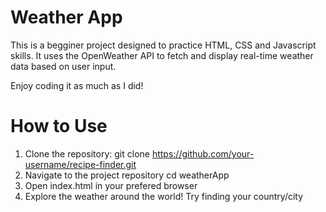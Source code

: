# Weather App

This is a begginer project designed to practice HTML, CSS and Javascript skills. It uses the OpenWeather API to fetch and display real-time weather data based on user input.

Enjoy coding it as much as I did!

# How to Use
1. Clone the repository:
git clone https://github.com/your-username/recipe-finder.git
2. Navigate to the project repository
cd weatherApp
3. Open index.html in your prefered browser
5. Explore the weather around the world! Try finding your country/city
